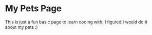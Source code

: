 # My Pets Page
This is just a fun basic page to learn coding with, I figured
I would do it about my pets :)